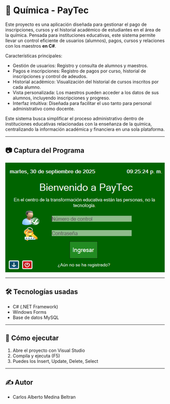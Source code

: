 # 🧮 Química - PayTec

Este proyecto es una aplicación diseñada para gestionar el pago de inscripciones, cursos y el historial académico de estudiantes en el área de la química. Pensada para instituciones educativas, este sistema permite llevar un control eficiente de usuarios (alumnos), pagos, cursos y relaciones con los maestros **en C#**.

Características principales:

- Gestión de usuarios: Registro y consulta de alumnos y maestros.
- Pagos e inscripciones: Registro de pagos por curso, historial de inscripciones y control de adeudos.
- Historial académico: Visualización del historial de cursos inscritos por cada alumno.
- Vista personalizada: Los maestros pueden acceder a los datos de sus alumnos, incluyendo inscripciones y progreso.
- Interfaz intuitiva: Diseñada para facilitar el uso tanto para personal administrativo como docente.

Este sistema busca simplificar el proceso administrativo dentro de instituciones educativas relacionadas con la enseñanza de la química, centralizando la información académica y financiera en una sola plataforma.

---

## 📷 Captura del Programa

![PayTec](img/PayTec.png)

---

## 🛠 Tecnologías usadas

- C# (.NET Framework)
- Windows Forms
- Base de datos MySQL

---

## 🚀 Cómo ejecutar

1. Abre el proyecto con Visual Studio
2. Compila y ejecuta (F5)
3. Puedes los Insert, Update, Delete, Select

---

## ✍️ Autor

- Carlos Alberto Medina Beltran
